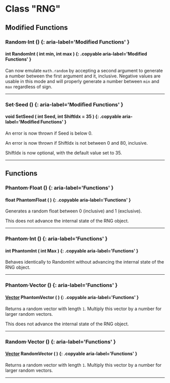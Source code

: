 # Class "RNG"

## Modified Functions

### Random·Int () {: aria-label='Modified Functions' }
#### int RandomInt ( int min, int max ) {: .copyable aria-label='Modified Functions' }
Can now emulate `math.random` by accepting a second argument to generate a number between the first argument and it, inclusive. Negative values are usable in this mode and will properly generate a number between `min` and `max` regardless of sign.

___

### Set·Seed () {: aria-label='Modified Functions' }
#### void SetSeed ( int Seed, int ShiftIdx = 35 ) {: .copyable aria-label='Modified Functions' }
An error is now thrown if Seed is below 0.

An error is now thrown if ShiftIdx is not between 0 and 80, inclusive.

ShiftIdx is now optional, with the default value set to 35.

___
## Functions 


### Phantom·Float () {: aria-label='Functions' }
#### float PhantomFloat ( ) {: .copyable aria-label='Functions' }
Generates a random float between 0 (inclusive) and 1 (exclusive).

This does not advance the internal state of the RNG object.

___
### Phantom·Int () {: aria-label='Functions' }
#### int PhantomInt ( int Max ) {: .copyable aria-label='Functions' }
Behaves identically to RandomInt without advancing the internal state of the RNG object.

___
### Phantom·Vector () {: aria-label='Functions' }
#### [Vector](https://wofsauge.github.io/IsaacDocs/rep/Vector.html) PhantomVector ( ) {: .copyable aria-label='Functions' }
Returns a random vector with length `1`. Multiply this vector by a number for larger random vectors.

This does not advance the internal state of the RNG object.

___
### Random·Vector () {: aria-label='Functions' }
#### [Vector](https://wofsauge.github.io/IsaacDocs/rep/Vector.html) RandomVector ( ) {: .copyable aria-label='Functions' }
Returns a random vector with length `1`. Multiply this vector by a number for larger random vectors.

___
